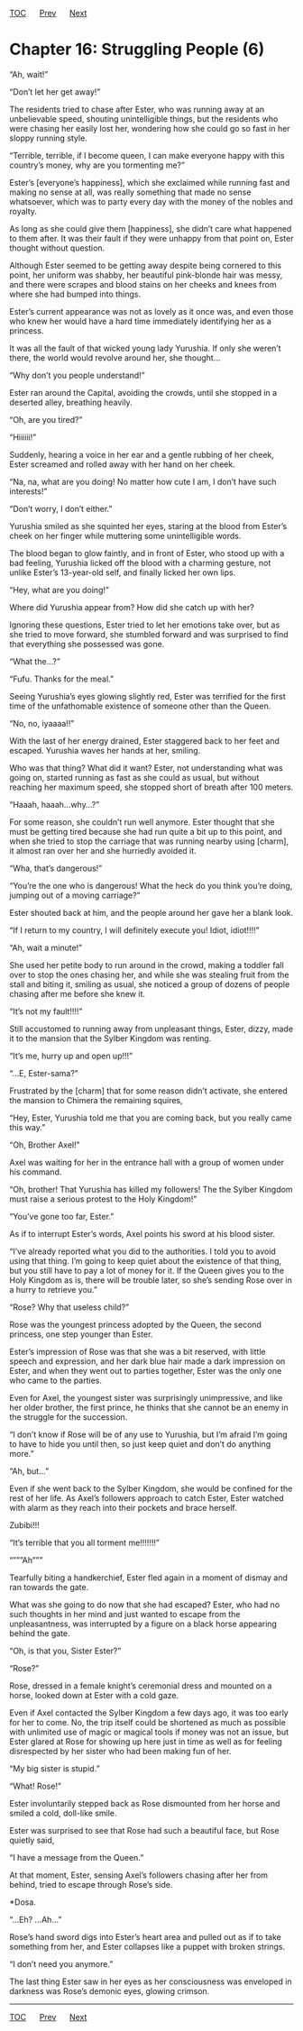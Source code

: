 [TOC](../readme.md)&nbsp;&nbsp;&nbsp;&nbsp;&nbsp;&nbsp;[Prev](10_15.md)&nbsp;&nbsp;&nbsp;&nbsp;&nbsp;&nbsp;[Next](10_17.md)



# Chapter 16: Struggling People (6)

“Ah, wait!”

“Don’t let her get away!”

The residents tried to chase after Ester, who was running away at an
unbelievable speed, shouting unintelligible things, but the residents
who were chasing her easily lost her, wondering how she could go so fast
in her sloppy running style.

“Terrible, terrible, if I become queen, I can make everyone happy with
this country’s money, why are you tormenting me?”

Ester’s \[everyone’s happiness\], which she exclaimed while running fast
and making no sense at all, was really something that made no sense
whatsoever, which was to party every day with the money of the nobles
and royalty.

As long as she could give them \[happiness\], she didn’t care what
happened to them after. It was their fault if they were unhappy from
that point on, Ester thought without question.

Although Ester seemed to be getting away despite being cornered to this
point, her uniform was shabby, her beautiful pink-blonde hair was messy,
and there were scrapes and blood stains on her cheeks and knees from
where she had bumped into things.

Ester’s current appearance was not as lovely as it once was, and even
those who knew her would have a hard time immediately identifying her as
a princess.

It was all the fault of that wicked young lady Yurushia. If only she
weren’t there, the world would revolve around her, she thought…

“Why don’t you people understand!”

Ester ran around the Capital, avoiding the crowds, until she stopped in
a deserted alley, breathing heavily.

“Oh, are you tired?”

“Hiiiiii!”

Suddenly, hearing a voice in her ear and a gentle rubbing of her cheek,
Ester screamed and rolled away with her hand on her cheek.

“Na, na, what are you doing! No matter how cute I am, I don’t have such
interests!”

“Don’t worry, I don’t either.”

Yurushia smiled as she squinted her eyes, staring at the blood from
Ester’s cheek on her finger while muttering some unintelligible words.

The blood began to glow faintly, and in front of Ester, who stood up
with a bad feeling, Yurushia licked off the blood with a charming
gesture, not unlike Ester’s 13-year-old self, and finally licked her own
lips.

“Hey, what are you doing!”

Where did Yurushia appear from? How did she catch up with her?

Ignoring these questions, Ester tried to let her emotions take over, but
as she tried to move forward, she stumbled forward and was surprised to
find that everything she possessed was gone.

“What the…?”

“Fufu. Thanks for the meal.”

Seeing Yurushia’s eyes glowing slightly red, Ester was terrified for the
first time of the unfathomable existence of someone other than the
Queen.

“No, no, iyaaaa!!”

With the last of her energy drained, Ester staggered back to her feet
and escaped. Yurushia waves her hands at her, smiling.

Who was that thing? What did it want? Ester, not understanding what was
going on, started running as fast as she could as usual, but without
reaching her maximum speed, she stopped short of breath after 100
meters.

“Haaah, haaah…why…?”

For some reason, she couldn’t run well anymore. Ester thought that she
must be getting tired because she had run quite a bit up to this point,
and when she tried to stop the carriage that was running nearby using
\[charm\], it almost ran over her and she hurriedly avoided it.

“Wha, that’s dangerous!”

“You’re the one who is dangerous! What the heck do you think you’re
doing, jumping out of a moving carriage?”

Ester shouted back at him, and the people around her gave her a blank
look.

“If I return to my country, I will definitely execute you! Idiot,
idiot!!!!”

“Ah, wait a minute!”

She used her petite body to run around in the crowd, making a toddler
fall over to stop the ones chasing her, and while she was stealing fruit
from the stall and biting it, smiling as usual, she noticed a group of
dozens of people chasing after me before she knew it.

“It’s not my fault!!!!”

Still accustomed to running away from unpleasant things, Ester, dizzy,
made it to the mansion that the Sylber Kingdom was renting.

“It’s me, hurry up and open up!!!”

“…E, Ester-sama?”

Frustrated by the \[charm\] that for some reason didn’t activate, she
entered the mansion to Chimera the remaining squires,

“Hey, Ester, Yurushia told me that you are coming back, but you really
came this way.”

“Oh, Brother Axel!”

Axel was waiting for her in the entrance hall with a group of women
under his command.

“Oh, brother! That Yurushia has killed my followers! The the Sylber
Kingdom must raise a serious protest to the Holy Kingdom!”

“You’ve gone too far, Ester.”

As if to interrupt Ester’s words, Axel points his sword at his blood
sister.

“I’ve already reported what you did to the authorities. I told you to
avoid using that thing. I’m going to keep quiet about the existence of
that thing, but you still have to pay a lot of money for it. If the
Queen gives you to the Holy Kingdom as is, there will be trouble later,
so she’s sending Rose over in a hurry to retrieve you.”

“Rose? Why that useless child?”

Rose was the youngest princess adopted by the Queen, the second
princess, one step younger than Ester.

Ester’s impression of Rose was that she was a bit reserved, with little
speech and expression, and her dark blue hair made a dark impression on
Ester, and when they went out to parties together, Ester was the only
one who came to the parties.

Even for Axel, the youngest sister was surprisingly unimpressive, and
like her older brother, the first prince, he thinks that she cannot be
an enemy in the struggle for the succession.

“I don’t know if Rose will be of any use to Yurushia, but I’m afraid I’m
going to have to hide you until then, so just keep quiet and don’t do
anything more.”

“Ah, but…”

Even if she went back to the Sylber Kingdom, she would be confined for
the rest of her life. As Axel’s followers approach to catch Ester, Ester
watched with alarm as they reach into their pockets and brace herself.

Zubibi!!!

“It’s terrible that you all torment me!!!!!!!”

“”””Ah”””

Tearfully biting a handkerchief, Ester fled again in a moment of dismay
and ran towards the gate.

What was she going to do now that she had escaped? Ester, who had no
such thoughts in her mind and just wanted to escape from the
unpleasantness, was interrupted by a figure on a black horse appearing
behind the gate.

“Oh, is that you, Sister Ester?”

“Rose?”

Rose, dressed in a female knight’s ceremonial dress and mounted on a
horse, looked down at Ester with a cold gaze.

Even if Axel contacted the Sylber Kingdom a few days ago, it was too
early for her to come. No, the trip itself could be shortened as much as
possible with unlimited use of magic or magical tools if money was not
an issue, but Ester glared at Rose for showing up here just in time as
well as for feeling disrespected by her sister who had been making fun
of her.

“My big sister is stupid.”

“What! Rose!”

Ester involuntarily stepped back as Rose dismounted from her horse and
smiled a cold, doll-like smile.

Ester was surprised to see that Rose had such a beautiful face, but Rose
quietly said,

“I have a message from the Queen.”

At that moment, Ester, sensing Axel’s followers chasing after her from
behind, tried to escape through Rose’s side.

\*Dosa.

“…Eh? …Ah…”

Rose’s hand sword digs into Ester’s heart area and pulled out as if to
take something from her, and Ester collapses like a puppet with broken
strings.

“I don’t need you anymore.”

The last thing Ester saw in her eyes as her consciousness was enveloped
in darkness was Rose’s demonic eyes, glowing crimson.


---
[TOC](../readme.md)&nbsp;&nbsp;&nbsp;&nbsp;&nbsp;&nbsp;[Prev](10_15.md)&nbsp;&nbsp;&nbsp;&nbsp;&nbsp;&nbsp;[Next](10_17.md)

